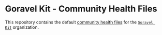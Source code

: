 # Goravel Kit - Community Health Files

This repository contains the default [community health files](https://help.github.com/en/github/building-a-strong-community/creating-a-default-community-health-file) for the [`Goravel Kit`](https://github.com/goravel-kit) organization.
